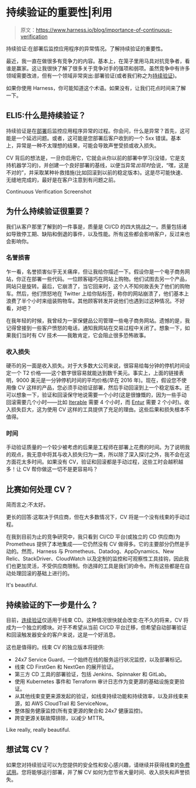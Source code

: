 # 持续验证的重要性|利用

> 原文：<https://www.harness.io/blog/importance-of-continuous-verification>

持续验证:在部署后监控应用程序的异常情况。了解持续验证的重要性。

最近，我一直在做很多有竞争力的内容。基本上，在笼子里用马具对抗竞争者，看谁是赢家。这让我很快了解了很多关于竞争对手的强项和弱项。虽然竞争中有许多领域需要改进，但有一个领域非常突出:部署验证(或者我们称之为[持续验证](https://harness.io/platform/continuous-delivery/continuous-verification/))。

如果你使用 Harness，你可能知道这个术语。如果没有，让我们花点时间来了解一下。

## ELI5:什么是持续验证？

持续验证是在[部署](https://harness.io/blog/blue-green-canary-deployment-strategies/)后监控应用程序异常的过程。你会问，什么是异常？首先，这可能是一个延迟问题。或者，这可能是您部署后客户收到的一个 5xx 错误。基本上，异常是一种不太理想的结果，可能会导致声誉受损或收入损失。

CV 背后的想法是，一旦你启用它，它就会从你以前的部署中学习(没错，它是支持机器学习的)，并创建一个良好部署的基线，以便当异常*出现时*会说，“嘿，这是不对的”，并采取某种补救措施(比如回滚到以前的稳定版本)。这是尽可能快速、无缝地完成的，最好是在客户注意到有问题之前。

Continuous Verification Screenshot

## 为什么持续验证很重要？

我们从客户那里了解到的一件事是，质量是 CI/CD 的四大挑战之一。质量包括诸如导致停工期、缺陷和倒退的事件，以及性能。所有这些都会影响客户，反过来也会影响你。

### 名誉损害

乍一看，名誉损害似乎无关痛痒，但让我给你描述一下。假设你是一个电子商务网站，你正在部署一些代码。一位顾客碰巧在网站上购物。他们试图去另一个产品，网站只是旋转。最后，它崩溃了，当它回来时，这个人不知何故丢失了他们的购物车。然后，他们愤怒地在 Twitter 上给你贴标签，称你的网站崩溃了，他们基本上浪费了半个小时来组装购物车。其他顾客转发并说他们也遇到过这种情况。不好看，对吧？

在我年轻的时候，我曾经为一家保健品公司管理一些电子商务网站。遗憾的是，我记得曾接到一些客户愤怒的电话，通知我网站在交易过程中关闭了。想象一下，如果我们当时有 CV 技术——我敢肯定，它会阻止很多恐怖故事。

### 收入损失

硬币的另一面是收入损失。对于大多数大公司来说，很容易给每分钟的停机时间设定一个 T2 价格——这个数字很容易就能达到数千美元。事实上，上面的链接表明，9000 美元是一分钟停机时间的平均价格(早在 2016 年)。现在，假设您不使用像 CV 这样的产品，您必须手动验证部署，然后手动回滚到上一个稳定版本。还可以想象一下，验证和回滚保守地说需要一个小时(这是很慷慨的，因为一些手动回滚需要几个小时——比如 [Iterable](https://harness.io/customers/case-studies/triple-deployment-speed/) 需要 4 个小时，而 [Entur](https://harness.io/customers/case-studies/deploy-more-software-with-less-downtime/) 需要 2 个小时)。收入损失巨大，这为使用 CV 这样的工具提供了充足的理由。这些后果和损失根本不值得。

### 时间

手动验证质量的一个较少被考虑的后果是工程师在部署上花费的时间。为了说明我的观点，我无意中将其与收入损失归为一类，所以除了深入探讨之外，我不会在这方面花太多时间。如果没有 CV，验证和回滚都是手动过程，这些工时会越积越多！让 CV 帮你做这一切不是更容易吗？

## 比赛如何处理 CV？

简而言之:不太好。

更长的回答:这取决于供应商，但在大多数情况下，CV 将是一个没有线束的手动过程。

在我到目前为止的竞争研究中，我只看到 CI/CD 平台(或独立的 CD 供应商)为 Prometheus 提供了本地集成——它仍然没有 CV 做得多。它的主要部分仍然是手动的。然而，Harness 与 Prometheus、Datadog、AppDynamics、New Relic、StackDriver、CloudWatch 以及定制的监控和可观察性工具挂钩，因此我们也更加灵活，不受供应商限制。你选择的工具是我们的命令。所有这些都是在自动处理回滚的基础上进行的。

It's beautiful.

## 持续验证的下一步是什么？

目前，[连续验证](https://harness.io/platform/continuous-delivery/continuous-verification/)仅适用于线束 CD。这种情况很快就会改变:在不久的将来，CV 将成为一个独立的模块。对于不希望从当前 CI/CD 平台迁移，但希望自动部署验证和回滚触发器安全的客户来说，这是一个好消息。

这也是值得的。线束 CV 的独立版本将提供:

*   24x7 Service Guard，一个始终在线的服务运行状况监控，以及部署标记。
*   线束 CD FirstGen 和 NextGen 的展开验证。
*   第三方 CD 工具的部署验证，包括 Jenkins、Spinnaker 和 GitLab。
*   使用 Kubernetes 事件和 Terraform 审计日志作为变更源的基础设施变更验证。
*   从其他线束变更来源发起的验证，如线束持续功能和持续效率，以及非线束来源，如 AWS CloudTrail 和 ServiceNow。
*   整体服务健康监控(所有变更源的聚合和 24x7 健康监控)。
*   跨变更源关联故障排除，以减少 MTTR。

Like really, really beautiful.

## 想试驾 CV？

如果您对持续验证可以为您提供的安全性和安心感兴趣，请继续并获得线束的[免费试用](https://harness.io/free-trial/)。您将能够运行部署，并了解 CV 如何为您节省大量时间、收入损失和声誉损失。